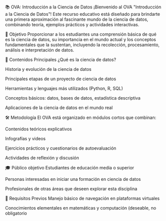 📚 OVA: Introducción a la Ciencia de Datos
¡Bienvenido al OVA "Introducción a la Ciencia de Datos"!
Este recurso educativo está diseñado para brindarte una primera aproximación al fascinante mundo de la ciencia de datos, combinando teoría, ejemplos prácticos y actividades interactivas.

🎯 Objetivo
Proporcionar a los estudiantes una comprensión básica de qué es la ciencia de datos, su importancia en el mundo actual y los conceptos fundamentales que la sustentan, incluyendo la recolección, procesamiento, análisis e interpretación de datos.

📌 Contenidos Principales
¿Qué es la ciencia de datos?

Historia y evolución de la ciencia de datos

Principales etapas de un proyecto de ciencia de datos

Herramientas y lenguajes más utilizados (Python, R, SQL)

Conceptos básicos: datos, bases de datos, estadística descriptiva

Aplicaciones de la ciencia de datos en el mundo real

🛠️ Metodología
El OVA está organizado en módulos cortos que combinan:

Contenidos teóricos explicativos

Infografías y videos

Ejercicios prácticos y cuestionarios de autoevaluación

Actividades de reflexión y discusión

🎓 Público objetivo
Estudiantes de educación media o superior

Personas interesadas en iniciar una formación en ciencia de datos

Profesionales de otras áreas que deseen explorar esta disciplina

🚀 Requisitos Previos
Manejo básico de navegación en plataformas virtuales

Conocimientos elementales en matemáticas y computación (deseable, no obligatorio